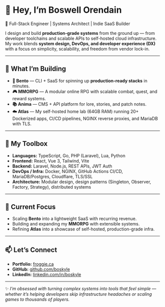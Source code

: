 # 👋 Hey, I’m Boswell Orendain  

🚀 Full-Stack Engineer | Systems Architect | Indie SaaS Builder  

I design and build **production-grade systems** from the ground up — from developer toolchains and scalable APIs to self-hosted cloud infrastructure. My work blends **system design, DevOps, and developer experience (DX)** with a focus on simplicity, scalability, and freedom from vendor lock-in.  

---

## 🧩 What I’m Building
- **🍱 Bento** — CLI + SaaS for spinning up **production-ready stacks** in minutes.  
- **🎮 MMORPG** — A modular online RPG with scalable combat, quest, and reward systems.  
- **📚 Anima** — CMS + API platform for lore, stories, and patch notes.  
- **☁️ Atlas** — My self-hosted home lab (64GB RAM) running 20+ Dockerized apps, CI/CD pipelines, NGINX reverse proxies, and MariaDB with TLS.  

---

## 🔧 My Toolbox
- **Languages:** TypeScript, Go, PHP (Laravel), Lua, Python  
- **Frontend:** React, Vue 3, Tailwind, Vite  
- **Backend:** Laravel, Node.js, REST APIs, JWT Auth  
- **DevOps / Infra:** Docker, NGINX, GitHub Actions CI/CD, MariaDB/Postgres, Cloudflare, TLS/SSL  
- **Architecture:** Modular design, design patterns (Singleton, Observer, Factory, Strategy), distributed systems  

---

## 🌱 Current Focus
- Scaling **Bento** into a lightweight SaaS with recurring revenue.  
- Building and expanding my **MMORPG** with extensible systems.  
- Refining **Atlas** into a showcase of self-hosted, production-grade infra.  

---

## 📫 Let’s Connect
- **Portfolio:** [froggie.ca](https://bos.froggie.ca)  
- **GitHub:** [github.com/boskyle](https://github.com/boskyle)  
- **LinkedIn:** [linkedin.com/in/boskyle](https://linkedin.com/in/boskyle)  

---

✨ *I’m obsessed with turning complex systems into tools that feel simple — whether it’s helping developers skip infrastructure headaches or scaling games to thousands of players.*  
